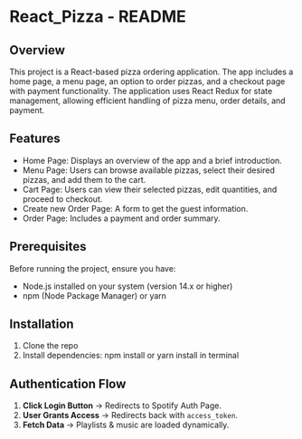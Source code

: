# React_Pizza - README

## Overview
This project is a React-based pizza ordering application. The app includes a home page, a menu page, an option to order pizzas, and a checkout page with payment functionality. The application uses React Redux for state management, allowing efficient handling of pizza menu, order details, and payment.

## Features
- Home Page: Displays an overview of the app and a brief introduction.
- Menu Page: Users can browse available pizzas, select their desired pizzas, and add them to the cart.
- Cart Page: Users can view their selected pizzas, edit quantities, and proceed to checkout.
- Create new Order Page: A form to get the guest information.
- Order Page: Includes a payment and order summary.

## Prerequisites
Before running the project, ensure you have:
- Node.js installed on your system (version 14.x or higher)
- npm (Node Package Manager) or yarn

## Installation
1. Clone the repo
2. Install dependencies: npm install or yarn install in terminal

## Authentication Flow
1. **Click Login Button** → Redirects to Spotify Auth Page.
2. **User Grants Access** → Redirects back with `access_token`.
3. **Fetch Data** → Playlists & music are loaded dynamically.



